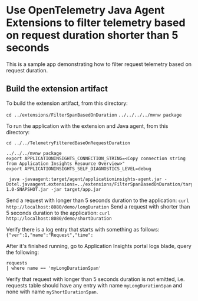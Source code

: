 # Use OpenTelemetry Java Agent Extensions to filter telemetry based on request duration shorter than 5 seconds

This is a sample app demonstrating how to filter request telemetry based on request duration.

## Build the extension artifact

To build the extension artifact, from this directory:

`cd ../extensions/FilterSpanBasedOnDuration`
`../../../../mvnw package`

To run the application with the extension and Java agent, from this directory:

`cd ../../TelemetryFilteredBaseOnRequestDuration`

```
../../../mvnw package
export APPLICATIONINSIGHTS_CONNECTION_STRING=<Copy connection string from Application Insights Resource Overview>"
export APPLICATIONINSIGHTS_SELF_DIAGNOSTICS_LEVEL=debug

 java -javaagent:target/agent/applicationinsights-agent.jar -Dotel.javaagent.extensions=../extensions/FilterSpanBasedOnDuration/target/FilterSpanBasedOnDuration-1.0-SNAPSHOT.jar -jar target/app.jar
```

Send a request with longer than 5 seconds duration to the application: `curl http://localhost:8080/demo/longDuration`
Send a request with shorter than 5 seconds duration to the application: `curl http://localhost:8080/demo/shortDuration`

Verify there is a log entry that starts with something as follows:
  `{"ver":1,"name":"Request","time":`

After it's finished running, go to Application Insights portal logs blade, query the following:

  ```kusto
  requests
  | where name == 'myLongDurationSpan'
  ```

Verify that request with longer than 5 seconds duration is not emitted, i.e. requests table should have any entry with name `myLongDurationSpan` and none with name `myShortDurationSpan`.
